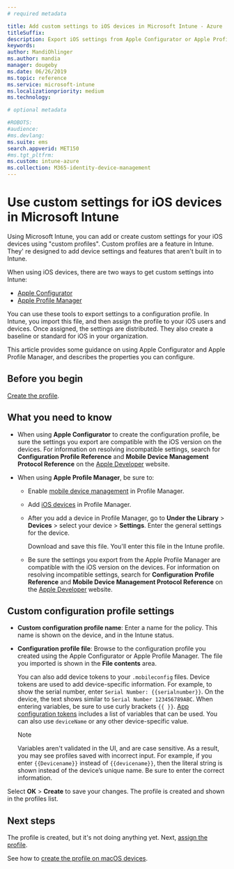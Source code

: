 ```yaml
---
# required metadata

title: Add custom settings to iOS devices in Microsoft Intune - Azure | Microsoft Docs
titleSuffix:
description: Export iOS settings from Apple Configurator or Apple Profile Manager tools, and then import these settings into Microsoft Intune. These settings can create, use, and control custom settings and features on iOS devices. This custom profile can then be assigned or distributed to iOS devices in your organization to create a baseline or standard.
keywords:
author: MandiOhlinger
ms.author: mandia
manager: dougeby
ms.date: 06/26/2019
ms.topic: reference
ms.service: microsoft-intune
ms.localizationpriority: medium
ms.technology:

# optional metadata

#ROBOTS:
#audience:
#ms.devlang:
ms.suite: ems
search.appverid: MET150
#ms.tgt_pltfrm:
ms.custom: intune-azure
ms.collection: M365-identity-device-management
---
```


# Use custom settings for iOS devices in Microsoft Intune

Using Microsoft Intune, you can add or create custom settings for your iOS devices using "custom profiles". Custom profiles are a feature in Intune. They' re designed to add device settings and features that aren't built in to Intune.

When using iOS devices, there are two ways to get custom settings into Intune:

- [Apple Configurator](https://itunes.apple.com/app/apple-configurator-2/id1037126344?mt=12)
- [Apple Profile Manager](https://support.apple.com/profile-manager)

You can use these tools to export settings to a configuration profile. In Intune, you import this file, and then assign the profile to your iOS users and devices. Once assigned, the settings are distributed. They also create a baseline or standard for iOS in your organization.

This article provides some guidance on using Apple Configurator and Apple Profile Manager, and describes the properties you can configure.

## Before you begin

[Create the profile](device-profile-create.md).

## What you need to know

- When using **Apple Configurator** to create the configuration profile, be sure the settings you export are compatible with the iOS version on the devices. For information on resolving incompatible settings, search for **Configuration Profile Reference** and **Mobile Device Management Protocol Reference** on the [Apple Developer](https://developer.apple.com/) website.

- When using **Apple Profile Manager**, be sure to:

  - Enable [mobile device management](https://help.apple.com/serverapp/mac/5.7/#/apd05B9B761-D390-4A75-9251-E9AD29A61D0C) in Profile Manager.
  - Add [iOS devices](https://help.apple.com/profilemanager/mac/5.7/#/pm9onzap1984) in Profile Manager.
  - After you add a device in Profile Manager, go to **Under the Library** > **Devices** > select your device > **Settings**. Enter the general settings for the device.

    Download and save this file. You'll enter this file in the Intune profile.

  - Be sure the settings you export from the Apple Profile Manager are compatible with the iOS version on the devices. For information on resolving incompatible settings, search for **Configuration Profile Reference** and **Mobile Device Management Protocol Reference** on the [Apple Developer](https://developer.apple.com/) website.

## Custom configuration profile settings

- **Custom configuration profile name**: Enter a name for the policy. This name is shown on the device, and in the Intune status.
- **Configuration profile file**: Browse to the configuration profile you created using the Apple Configurator or Apple Profile Manager. The file you imported is shown in the **File contents** area.

  You can also add device tokens to your `.mobileconfig` files. Device tokens are used to add device-specific information. For example, to show the serial number, enter `Serial Number: {{serialnumber}}`. On the device, the text shows similar to `Serial Number 123456789ABC`. When entering variables, be sure to use curly brackets `{{ }}`. [App configuration tokens](app-configuration-policies-use-ios.md#tokens-used-in-the-property-list) includes a list of variables that can be used. You can also use `deviceName` or any other device-specific value.

  > [!NOTE]
  > Variables aren't validated in the UI, and are case sensitive. As a result, you may see profiles saved with incorrect input. For example, if you enter `{{Devicename}}` instead of `{{devicename}}`, then the literal string is shown instead of the device’s unique name. Be sure to enter the correct information.

Select **OK** > **Create** to save your changes. The profile is created and shown in the profiles list.

## Next steps

The profile is created, but it's not doing anything yet. Next, [assign the profile](device-profile-assign.md).

See how to [create the profile on macOS devices](custom-settings-macos.md). 
